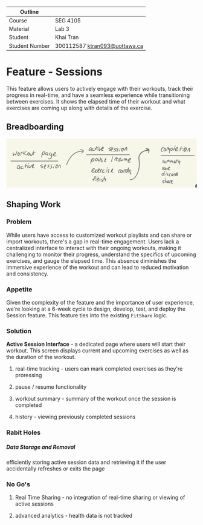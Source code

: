 | Outline        |                               |
| -------------- | ----------------------------- |
| Course         | SEG 4105                      |
| Material       | Lab 3                         |
| Student        | Khai Tran                     |
| Student Number | 300112587 ktran093@uottawa.ca |

# Feature - Sessions

This feature allows users to actively engage with their workouts, track their progress in real-time, and have a seamless experience while transitioning between exercises. It shows the elapsed time of their workout and what exercises are coming up along with details of the exercise.

## Breadboarding

![Alt text](image.png)

## Shaping Work

### Problem

While users have access to customized workout playlists and can share or import workouts, there's a gap in real-time engagement. Users lack a centralized interface to interact with their ongoing workouts, making it challenging to monitor their progress, understand the specifics of upcoming exercises, and gauge the elapsed time. This absence diminishes the immersive experience of the workout and can lead to reduced motivation and consistency.

### Appetite

Given the complexity of the feature and the importance of user experience, we're looking at a 6-week cycle to design, develop, test, and deploy the Session feature. This feature ties into the existing `FitShare` logic.

### Solution

**Active Session Interface** - a dedicated page where users will start their workout. This screen displays current and upcoming exercises as well as the duration of the workout.

1. real-time tracking - users can mark completed exercises as they're proressing

2. pause / resume functionality

3. workout summary - summary of the workout once the session is completed

4. history - viewing previously completed sessions

### Rabit Holes

##### Data Storage and Removal

efficiently storing active session data and retrieving it if the user accidentally refreshes or exits the page

### No Go's

1. Real Time Sharing - no integration of real-time sharing or viewing of active sessions

2. advanced analytics - health data is not tracked
